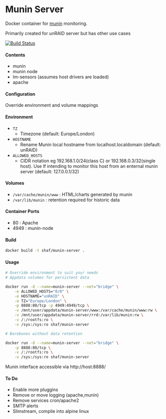 # Munin Server

Docker container for [munin][1] monitoring.

Primarily created for unRAID server but has other use cases

[![Build Status](https://travis-ci.org/shaf/docker-munin-server.svg?branch=master)](https://travis-ci.org/shaf/docker-munin-server)

#### Contents

- munin
- munin node
- lm-sensors (assumes host drivers are loaded)
- apache

#### Configuration

Override environment and volume mappings

#### Environment

- `TZ`
	- Timezone (default: Europe/London)
- `HOSTNAME`
	- Rename Munin local hostname from localhost.localdomain (default: unRAID)
- `ALLOWED_HOSTS`
	- CIDR notation eg 192.168.1.0/24(class C) or 192.168.0.3/32(single host). Use If intending to monitor this host from an enternal munin server (default: 127.0.0.1/32)

#### Volumes

- `/var/cache/munin/www` : HTML/charts generated by munin
- `/var/lib/munin` : retention required for historic data

#### Container Ports

- 80 : Apache
- 4949 : munin-node

#### Build

```sh
docker build -t shaf/munin-server .
```

#### Usage

```sh
# Override environment to suit your needs
# Appdata volumes for persistent data

docker run -d --name=munin-server --net="bridge" \
	-e ALLOWED_HOSTS="0/0" \
	-e HOSTNAME="unRAID" \
	-e TZ="Europe/London" \
	-p 8888:80/tcp -p 4949:4949/tcp \
	-v /mnt/user/appdata/munin-server/www:/var/cache/munin/www:rw \
	-v /mnt/user/appdata/munin-server/rrd:/var/lib/munin:rw \
	-v /:/rootfs:ro \
	-v /sys:/sys:ro shaf/munin-server

# Barebones without data retention

docker run -d --name=munin-server --net="bridge" \
	-p 8888:80/tcp \
	-v /:/rootfs:ro \
	-v /sys:/sys:ro shaf/munin-server
```

Munin interface accessible via http://host:8888/

#### To Do

- Enable more pluggins
- Remove or move logging (apache,munin)
- Remove services cron/apache2
- SMTP alerts
- Slimstream, compile into alpine linux

[1]: http://munin-monitoring.org/
